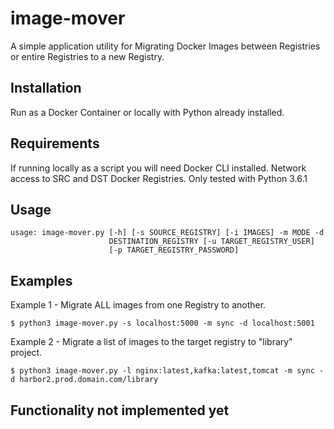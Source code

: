 # image-mover
A simple application utility for Migrating Docker Images between Registries or entire Registries to a new Registry. 

## Installation
Run as a Docker Container or locally with Python already installed.

## Requirements
If running locally as a script you will need Docker CLI installed.
Network access to SRC and DST Docker Registries.
Only tested with Python 3.6.1

## Usage

```
usage: image-mover.py [-h] [-s SOURCE_REGISTRY] [-i IMAGES] -m MODE -d
                      DESTINATION_REGISTRY [-u TARGET_REGISTRY_USER]
                      [-p TARGET_REGISTRY_PASSWORD]
```
## Examples

Example 1 - Migrate ALL images from one Registry to another.
```
$ python3 image-mover.py -s localhost:5000 -m sync -d localhost:5001
```
Example 2 - Migrate a list of images to the target registry to "library" project.
```
$ python3 image-mover.py -l nginx:latest,kafka:latest,tomcat -m sync -d harbor2.prod.domain.com/library
```


## Functionality not implemented yet



